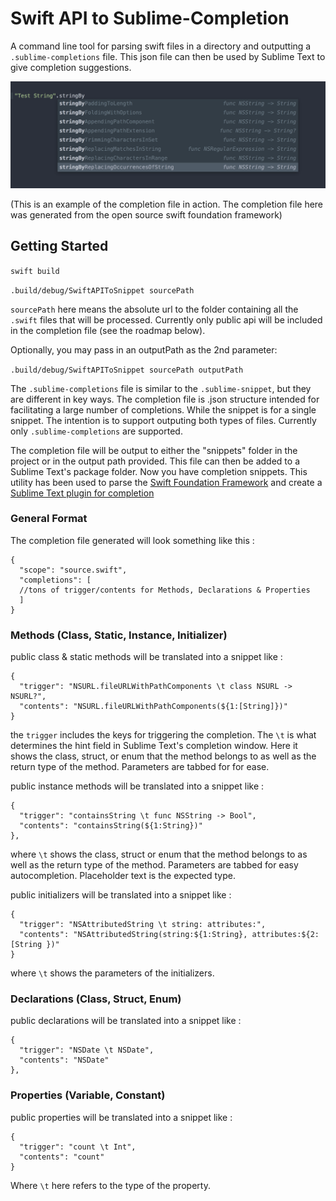 # Swift API to Sublime-Completion
A command line tool for parsing swift files in a directory and outputting a `.sublime-completions` file. This json file can then be used by Sublime Text to give completion suggestions.

![Alt text](/sample-images/stringByReplacing.png)

(This is an example of the completion file in action. The completion file here was generated from the open source swift foundation framework)


## Getting Started

`swift build`

`.build/debug/SwiftAPIToSnippet sourcePath`

`sourcePath` here means the absolute url to the folder containing all the `.swift` files that will be processed. Currently only public api will be included in the completion file (see the roadmap below). 

Optionally, you may pass in an outputPath as the 2nd parameter:

`.build/debug/SwiftAPIToSnippet sourcePath outputPath`

The `.sublime-completions` file is similar to the `.sublime-snippet`, but they are different in key ways. The completion file is .json structure intended for facilitating a large number of completions. While the snippet is for a single snippet. The intention is to support outputing both types of files. Currently only `.sublime-completions` are supported.

The completion file will be output to either the "snippets" folder in the project or in the output path provided. This file can then be added to a Sublime Text's package folder. Now you have completion snippets. This utility has been used to parse the [Swift Foundation Framework](https://github.com/apple/swift-corelibs-foundation) and create a [Sublime Text plugin for completion](https://github.com/hatunike/Swift-Foundation-Sublime-Autocomplete-Package) 


### General Format

The completion file generated will look something like this :

    {
      "scope": "source.swift",
      "completions": [
      //tons of trigger/contents for Methods, Declarations & Properties
      ]
    }


### Methods (Class, Static, Instance, Initializer)

public class & static methods will be translated into a snippet like :

    {
      "trigger": "NSURL.fileURLWithPathComponents \t class NSURL -> NSURL?",
      "contents": "NSURL.fileURLWithPathComponents(${1:[String]})"
    }
 
the `trigger` includes the keys for triggering the completion. The `\t` is what determines the hint field in Sublime Text's completion window. Here it shows the class, struct, or enum that the method belongs to as well as the return type of the method. Parameters are tabbed for for ease.

public instance methods will be translated into a snippet like :

    {
      "trigger": "containsString \t func NSString -> Bool",
      "contents": "containsString(${1:String})"
    },

where `\t` shows the class, struct or enum that the method belongs to as well as the return type of the method. Parameters are tabbed for easy autocompletion. Placeholder text is the expected type.

public initializers will be translated into a snippet like :

    {
      "trigger": "NSAttributedString \t string: attributes:",
      "contents": "NSAttributedString(string:${1:String}, attributes:${2:[String })"
    }

where `\t` shows the parameters of the initializers. 

### Declarations (Class, Struct, Enum)

public declarations will be translated into a snippet like :  

    {
      "trigger": "NSDate \t NSDate",
      "contents": "NSDate"
    },

### Properties (Variable, Constant)

public properties will be translated into a snippet like :

    {
      "trigger": "count \t Int",
      "contents": "count"
    }

Where `\t` here refers to the type of the property.


